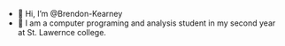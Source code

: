 - 👋 Hi, I’m @Brendon-Kearney
- 🌱 I am a computer programing and analysis student in my second year at St. Lawernce college.

